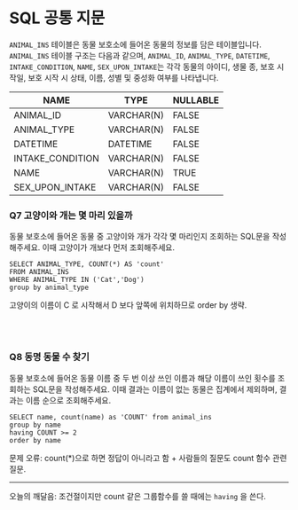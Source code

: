 # SQL 공통 지문

`ANIMAL_INS` 테이블은 동물 보호소에 들어온 동물의 정보를 담은 테이블입니다. `ANIMAL_INS` 테이블 구조는 다음과 같으며, `ANIMAL_ID`, `ANIMAL_TYPE`, `DATETIME`, `INTAKE_CONDITION`, `NAME`, `SEX_UPON_INTAKE`는 각각 동물의 아이디, 생물 종, 보호 시작일, 보호 시작 시 상태, 이름, 성별 및 중성화 여부를 나타냅니다.

| NAME             | TYPE       | NULLABLE |
| ---------------- | ---------- | -------- |
| ANIMAL_ID        | VARCHAR(N) | FALSE    |
| ANIMAL_TYPE      | VARCHAR(N) | FALSE    |
| DATETIME         | DATETIME   | FALSE    |
| INTAKE_CONDITION | VARCHAR(N) | FALSE    |
| NAME             | VARCHAR(N) | TRUE     |
| SEX_UPON_INTAKE  | VARCHAR(N) | FALSE    |



### Q7 고양이와 개는 몇 마리 있을까

동물 보호소에 들어온 동물 중 고양이와 개가 각각 몇 마리인지 조회하는 SQL문을 작성해주세요. 이때 고양이가 개보다 먼저 조회해주세요.

```mysql
SELECT ANIMAL_TYPE, COUNT(*) AS 'count' 
FROM ANIMAL_INS 
WHERE ANIMAL_TYPE IN ('Cat','Dog') 
group by animal_type
```

고양이의 이름이 C 로 시작해서 D 보다 앞쪽에 위치하므로 order by 생략.

<br>

<br>

### Q8 동명 동물 수 찾기

동물 보호소에 들어온 동물 이름 중 두 번 이상 쓰인 이름과 해당 이름이 쓰인 횟수를 조회하는 SQL문을 작성해주세요. 이때 결과는 이름이 없는 동물은 집계에서 제외하며, 결과는 이름 순으로 조회해주세요.

```mysql
SELECT name, count(name) as 'COUNT' from animal_ins
group by name
having COUNT >= 2
order by name
```

문제 오류: count(*)으로 하면 정답이 아니라고 함 + 사람들의 질문도 count 함수 관련 질문.



------

오늘의 깨달음: 조건절이지만 count 같은 그룹함수를 쓸 때에는 `having` 을 쓴다.